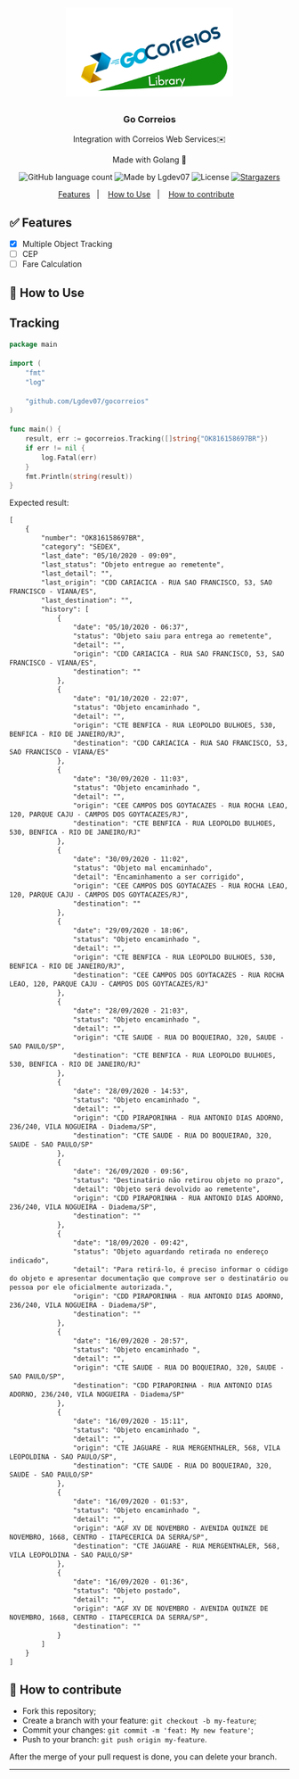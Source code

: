 <h1 align="center">
      <img alt="gocorreios" title="gocorreios" src=".github/logo.png" width="300px" />
</h1>

<h3 align="center">
  Go Correios
</h3>

<p align="center">Integration with Correios Web Services✉️</p>
<p align="center">Made with Golang 🚀</p>

<p align="center">
  <img alt="GitHub language count" src="https://img.shields.io/github/languages/count/Lgdev07/gocorreios?color=%2304D361">

  <img alt="Made by Lgdev07" src="https://img.shields.io/badge/made%20by-Lgdev07-%2304D361">

  <img alt="License" src="https://img.shields.io/badge/license-MIT-%2304D361">

  <a href="https://github.com/Lgdev07/gocorreios/stargazers">
    <img alt="Stargazers" src="https://img.shields.io/github/stars/Lgdev07/gocorreios?style=social">
  </a>
</p>

<p align="center">
  <a href="#-current-features">Features</a>&nbsp;&nbsp;&nbsp;|&nbsp;&nbsp;&nbsp;
  <a href="#-how-to-use">How to Use</a>&nbsp;&nbsp;&nbsp;|&nbsp;&nbsp;&nbsp;
  <a href="#-how-to-contribute">How to contribute</a>&nbsp;&nbsp;&nbsp;
</p>

## ✅ Features
- [x] Multiple Object Tracking
- [ ] CEP
- [ ] Fare Calculation

## 🚀 How to Use
## Tracking

```go
package main

import (
	"fmt"
	"log"

	"github.com/Lgdev07/gocorreios"
)

func main() {
	result, err := gocorreios.Tracking([]string{"OK816158697BR"})
	if err != nil {
		log.Fatal(err)
	}
	fmt.Println(string(result))
}


```

Expected result:

```
[
    {
        "number": "OK816158697BR",
        "category": "SEDEX",
        "last_date": "05/10/2020 - 09:09",
        "last_status": "Objeto entregue ao remetente",
        "last_detail": "",
        "last_origin": "CDD CARIACICA - RUA SAO FRANCISCO, 53, SAO FRANCISCO - VIANA/ES",
        "last_destination": "",
        "history": [
            {
                "date": "05/10/2020 - 06:37",
                "status": "Objeto saiu para entrega ao remetente",
                "detail": "",
                "origin": "CDD CARIACICA - RUA SAO FRANCISCO, 53, SAO FRANCISCO - VIANA/ES",
                "destination": ""
            },
            {
                "date": "01/10/2020 - 22:07",
                "status": "Objeto encaminhado ",
                "detail": "",
                "origin": "CTE BENFICA - RUA LEOPOLDO BULHOES, 530, BENFICA - RIO DE JANEIRO/RJ",
                "destination": "CDD CARIACICA - RUA SAO FRANCISCO, 53, SAO FRANCISCO - VIANA/ES"
            },
            {
                "date": "30/09/2020 - 11:03",
                "status": "Objeto encaminhado ",
                "detail": "",
                "origin": "CEE CAMPOS DOS GOYTACAZES - RUA ROCHA LEAO, 120, PARQUE CAJU - CAMPOS DOS GOYTACAZES/RJ",
                "destination": "CTE BENFICA - RUA LEOPOLDO BULHOES, 530, BENFICA - RIO DE JANEIRO/RJ"
            },
            {
                "date": "30/09/2020 - 11:02",
                "status": "Objeto mal encaminhado",
                "detail": "Encaminhamento a ser corrigido",
                "origin": "CEE CAMPOS DOS GOYTACAZES - RUA ROCHA LEAO, 120, PARQUE CAJU - CAMPOS DOS GOYTACAZES/RJ",
                "destination": ""
            },
            {
                "date": "29/09/2020 - 18:06",
                "status": "Objeto encaminhado ",
                "detail": "",
                "origin": "CTE BENFICA - RUA LEOPOLDO BULHOES, 530, BENFICA - RIO DE JANEIRO/RJ",
                "destination": "CEE CAMPOS DOS GOYTACAZES - RUA ROCHA LEAO, 120, PARQUE CAJU - CAMPOS DOS GOYTACAZES/RJ"
            },
            {
                "date": "28/09/2020 - 21:03",
                "status": "Objeto encaminhado ",
                "detail": "",
                "origin": "CTE SAUDE - RUA DO BOQUEIRAO, 320, SAUDE - SAO PAULO/SP",
                "destination": "CTE BENFICA - RUA LEOPOLDO BULHOES, 530, BENFICA - RIO DE JANEIRO/RJ"
            },
            {
                "date": "28/09/2020 - 14:53",
                "status": "Objeto encaminhado ",
                "detail": "",
                "origin": "CDD PIRAPORINHA - RUA ANTONIO DIAS ADORNO, 236/240, VILA NOGUEIRA - Diadema/SP",
                "destination": "CTE SAUDE - RUA DO BOQUEIRAO, 320, SAUDE - SAO PAULO/SP"
            },
            {
                "date": "26/09/2020 - 09:56",
                "status": "Destinatário não retirou objeto no prazo",
                "detail": "Objeto será devolvido ao remetente",
                "origin": "CDD PIRAPORINHA - RUA ANTONIO DIAS ADORNO, 236/240, VILA NOGUEIRA - Diadema/SP",
                "destination": ""
            },
            {
                "date": "18/09/2020 - 09:42",
                "status": "Objeto aguardando retirada no endereço indicado",
                "detail": "Para retirá-lo, é preciso informar o código do objeto e apresentar documentação que comprove ser o destinatário ou pessoa por ele oficialmente autorizada.",
                "origin": "CDD PIRAPORINHA - RUA ANTONIO DIAS ADORNO, 236/240, VILA NOGUEIRA - Diadema/SP",
                "destination": ""
            },
            {
                "date": "16/09/2020 - 20:57",
                "status": "Objeto encaminhado ",
                "detail": "",
                "origin": "CTE SAUDE - RUA DO BOQUEIRAO, 320, SAUDE - SAO PAULO/SP",
                "destination": "CDD PIRAPORINHA - RUA ANTONIO DIAS ADORNO, 236/240, VILA NOGUEIRA - Diadema/SP"
            },
            {
                "date": "16/09/2020 - 15:11",
                "status": "Objeto encaminhado ",
                "detail": "",
                "origin": "CTE JAGUARE - RUA MERGENTHALER, 568, VILA LEOPOLDINA - SAO PAULO/SP",
                "destination": "CTE SAUDE - RUA DO BOQUEIRAO, 320, SAUDE - SAO PAULO/SP"
            },
            {
                "date": "16/09/2020 - 01:53",
                "status": "Objeto encaminhado ",
                "detail": "",
                "origin": "AGF XV DE NOVEMBRO - AVENIDA QUINZE DE NOVEMBRO, 1668, CENTRO - ITAPECERICA DA SERRA/SP",
                "destination": "CTE JAGUARE - RUA MERGENTHALER, 568, VILA LEOPOLDINA - SAO PAULO/SP"
            },
            {
                "date": "16/09/2020 - 01:36",
                "status": "Objeto postado",
                "detail": "",
                "origin": "AGF XV DE NOVEMBRO - AVENIDA QUINZE DE NOVEMBRO, 1668, CENTRO - ITAPECERICA DA SERRA/SP",
                "destination": ""
            }
        ]
    }
]
```

## 🤔 How to contribute

- Fork this repository;
- Create a branch with your feature: `git checkout -b my-feature`;
- Commit your changes: `git commit -m 'feat: My new feature'`;
- Push to your branch: `git push origin my-feature`.

After the merge of your pull request is done, you can delete your branch.

---